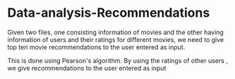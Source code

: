 # Data-analysis-Recommendations
Given two files, one consisting information of movies and the other having information of users and their ratings for different movies, we 
need to give  top ten movie recommendations to the user entered as input.

This is done using Pearson's algorithm. By using the ratings of other users , we give recommendations to the user entered as input
